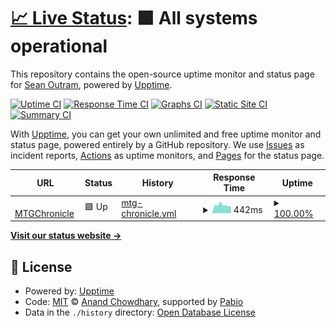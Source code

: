 # [📈 Live Status](https://status.sean.cyou): <!--live status--> **🟩 All systems operational**

This repository contains the open-source uptime monitor and status page for [Sean Outram](sean-outram.dev), powered by [Upptime](https://github.com/upptime/upptime).

[![Uptime CI](https://github.com/devramsean0/status/workflows/Uptime%20CI/badge.svg)](https://github.com/devramsean0/status/actions?query=workflow%3A%22Uptime+CI%22)
[![Response Time CI](https://github.com/devramsean0/status/workflows/Response%20Time%20CI/badge.svg)](https://github.com/devramsean0/status/actions?query=workflow%3A%22Response+Time+CI%22)
[![Graphs CI](https://github.com/devramsean0/status/workflows/Graphs%20CI/badge.svg)](https://github.com/devramsean0/status/actions?query=workflow%3A%22Graphs+CI%22)
[![Static Site CI](https://github.com/devramsean0/status/workflows/Static%20Site%20CI/badge.svg)](https://github.com/devramsean0/status/actions?query=workflow%3A%22Static+Site+CI%22)
[![Summary CI](https://github.com/devramsean0/status/workflows/Summary%20CI/badge.svg)](https://github.com/devramsean0/status/actions?query=workflow%3A%22Summary+CI%22)

With [Upptime](https://upptime.js.org), you can get your own unlimited and free uptime monitor and status page, powered entirely by a GitHub repository. We use [Issues](https://github.com/devramsean0/status/issues) as incident reports, [Actions](https://github.com/devramsean0/status/actions) as uptime monitors, and [Pages](https://status.sean.cyou) for the status page.

<!--start: status pages-->
<!-- This summary is generated by Upptime (https://github.com/upptime/upptime) -->
<!-- Do not edit this manually, your changes will be overwritten -->
<!-- prettier-ignore -->
| URL | Status | History | Response Time | Uptime |
| --- | ------ | ------- | ------------- | ------ |
| <img alt="" src="https://icons.duckduckgo.com/ip3/mtgchronicle.sean.hackclub.app.ico" height="13"> [MTGChronicle](https://mtgchronicle.sean.hackclub.app/up) | 🟩 Up | [mtg-chronicle.yml](https://github.com/devramsean0/status/commits/HEAD/history/mtg-chronicle.yml) | <details><summary><img alt="Response time graph" src="./graphs/mtg-chronicle/response-time-week.png" height="20"> 442ms</summary><br><a href="https://status.sean.cyou/history/mtg-chronicle"><img alt="Response time 524" src="https://img.shields.io/endpoint?url=https%3A%2F%2Fraw.githubusercontent.com%2Fdevramsean0%2Fstatus%2FHEAD%2Fapi%2Fmtg-chronicle%2Fresponse-time.json"></a><br><a href="https://status.sean.cyou/history/mtg-chronicle"><img alt="24-hour response time 382" src="https://img.shields.io/endpoint?url=https%3A%2F%2Fraw.githubusercontent.com%2Fdevramsean0%2Fstatus%2FHEAD%2Fapi%2Fmtg-chronicle%2Fresponse-time-day.json"></a><br><a href="https://status.sean.cyou/history/mtg-chronicle"><img alt="7-day response time 442" src="https://img.shields.io/endpoint?url=https%3A%2F%2Fraw.githubusercontent.com%2Fdevramsean0%2Fstatus%2FHEAD%2Fapi%2Fmtg-chronicle%2Fresponse-time-week.json"></a><br><a href="https://status.sean.cyou/history/mtg-chronicle"><img alt="30-day response time 524" src="https://img.shields.io/endpoint?url=https%3A%2F%2Fraw.githubusercontent.com%2Fdevramsean0%2Fstatus%2FHEAD%2Fapi%2Fmtg-chronicle%2Fresponse-time-month.json"></a><br><a href="https://status.sean.cyou/history/mtg-chronicle"><img alt="1-year response time 524" src="https://img.shields.io/endpoint?url=https%3A%2F%2Fraw.githubusercontent.com%2Fdevramsean0%2Fstatus%2FHEAD%2Fapi%2Fmtg-chronicle%2Fresponse-time-year.json"></a></details> | <details><summary><a href="https://status.sean.cyou/history/mtg-chronicle">100.00%</a></summary><a href="https://status.sean.cyou/history/mtg-chronicle"><img alt="All-time uptime 97.11%" src="https://img.shields.io/endpoint?url=https%3A%2F%2Fraw.githubusercontent.com%2Fdevramsean0%2Fstatus%2FHEAD%2Fapi%2Fmtg-chronicle%2Fuptime.json"></a><br><a href="https://status.sean.cyou/history/mtg-chronicle"><img alt="24-hour uptime 100.00%" src="https://img.shields.io/endpoint?url=https%3A%2F%2Fraw.githubusercontent.com%2Fdevramsean0%2Fstatus%2FHEAD%2Fapi%2Fmtg-chronicle%2Fuptime-day.json"></a><br><a href="https://status.sean.cyou/history/mtg-chronicle"><img alt="7-day uptime 100.00%" src="https://img.shields.io/endpoint?url=https%3A%2F%2Fraw.githubusercontent.com%2Fdevramsean0%2Fstatus%2FHEAD%2Fapi%2Fmtg-chronicle%2Fuptime-week.json"></a><br><a href="https://status.sean.cyou/history/mtg-chronicle"><img alt="30-day uptime 97.11%" src="https://img.shields.io/endpoint?url=https%3A%2F%2Fraw.githubusercontent.com%2Fdevramsean0%2Fstatus%2FHEAD%2Fapi%2Fmtg-chronicle%2Fuptime-month.json"></a><br><a href="https://status.sean.cyou/history/mtg-chronicle"><img alt="1-year uptime 97.11%" src="https://img.shields.io/endpoint?url=https%3A%2F%2Fraw.githubusercontent.com%2Fdevramsean0%2Fstatus%2FHEAD%2Fapi%2Fmtg-chronicle%2Fuptime-year.json"></a></details>

<!--end: status pages-->

[**Visit our status website →**](https://status.sean.cyou)

## 📄 License

- Powered by: [Upptime](https://github.com/upptime/upptime)
- Code: [MIT](./LICENSE) © [Anand Chowdhary](https://anandchowdhary.com), supported by [Pabio](https://pabio.com)
- Data in the `./history` directory: [Open Database License](https://opendatacommons.org/licenses/odbl/1-0/)

